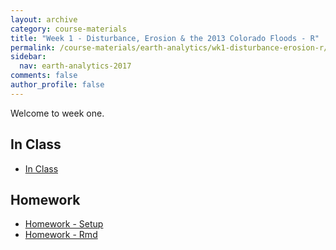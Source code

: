 ```yaml
---
layout: archive
category: course-materials
title: "Week 1 - Disturbance, Erosion & the 2013 Colorado Floods - R"
permalink: /course-materials/earth-analytics/wk1-disturbance-erosion-r/
sidebar:
  nav: earth-analytics-2017
comments: false
author_profile: false
---
```



Welcome to week one.

## In Class
* [In Class](/course-materials/earth-analytics/wk1-disturbance-erosion-r/co-floods-1-intro/)

## Homework
* [Homework - Setup](/course-materials/earth-analytics/wk1-disturbance-erosion-r/setup-r-rstudio/)
* [Homework - Rmd](/course-materials/earth-analytics/wk1-disturbance-erosion-r/intro-rmarkdown-knitr/)
